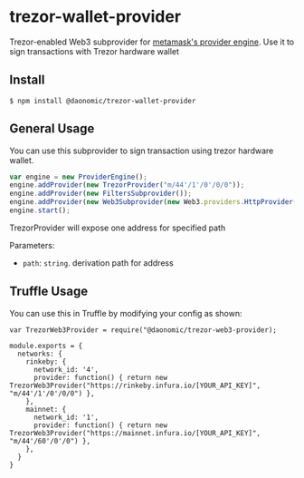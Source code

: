 # trezor-wallet-provider
Trezor-enabled Web3 subprovider for [metamask's provider engine](https://github.com/MetaMask/provider-engine). Use it to sign transactions with Trezor hardware wallet

## Install

```
$ npm install @daonomic/trezor-wallet-provider
```

## General Usage

You can use this subprovider to sign transaction using trezor hardware wallet.

```javascript
var engine = new ProviderEngine();
engine.addProvider(new TrezorProvider("m/44'/1'/0'/0/0"));
engine.addProvider(new FiltersSubprovider());
engine.addProvider(new Web3Subprovider(new Web3.providers.HttpProvider("http://ropsten.infura.com/{key}")));
engine.start();
```

TrezorProvider will expose one address for specified path

Parameters:

- `path`: `string`. derivation path for address

## Truffle Usage

You can use this in Truffle by modifying your config as shown:

```
var TrezorWeb3Provider = require("@daonomic/trezor-web3-provider);

module.exports = {
  networks: {
    rinkeby: {
      network_id: '4',
      provider: function() { return new TrezorWeb3Provider("https://rinkeby.infura.io/[YOUR_API_KEY]", "m/44'/1'/0'/0/0") },
    },
    mainnet: {
      network_id: '1',
      provider: function() { return new TrezorWeb3Provider("https://mainnet.infura.io/[YOUR_API_KEY]", "m/44'/60'/0'/0") },
    },
  }
}
```
